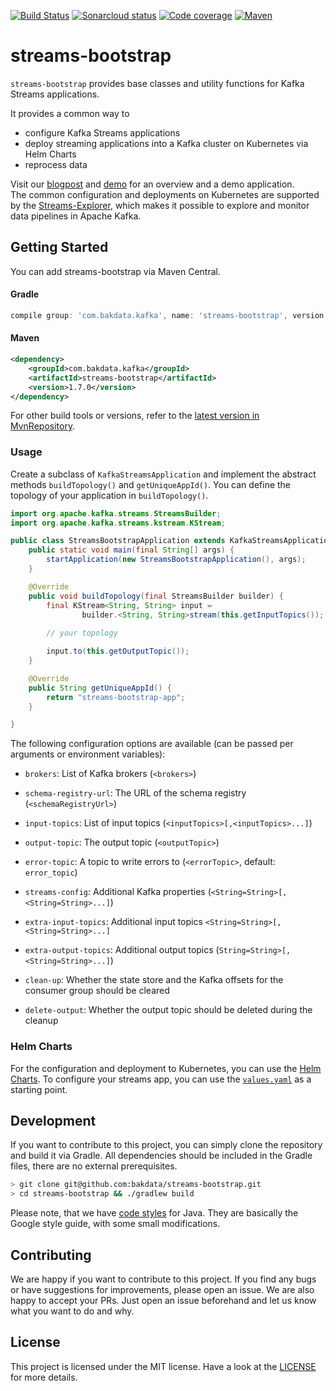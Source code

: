 [![Build Status](https://dev.azure.com/bakdata/public/_apis/build/status/bakdata.streams-bootstrap?branchName=master)](https://dev.azure.com/bakdata/public/_build/latest?definitionId=5&branchName=master)
[![Sonarcloud status](https://sonarcloud.io/api/project_badges/measure?project=com.bakdata.kafka%3Astreams-bootstrap&metric=alert_status)](https://sonarcloud.io/dashboard?id=com.bakdata.kafka%3Astreams-bootstrap)
[![Code coverage](https://sonarcloud.io/api/project_badges/measure?project=com.bakdata.kafka%3Astreams-bootstrap&metric=coverage)](https://sonarcloud.io/dashboard?id=com.bakdata.kafka%3Astreams-bootstrap)
[![Maven](https://img.shields.io/maven-central/v/com.bakdata.kafka/streams-bootstrap.svg)](https://search.maven.org/search?q=g:com.bakdata.kafka%20AND%20a:streams-bootstrap&core=gav)


# streams-bootstrap

`streams-bootstrap` provides base classes and utility functions for Kafka Streams applications.

It provides a common way to
- configure Kafka Streams applications
- deploy streaming applications into a Kafka cluster on Kubernetes via Helm Charts
- reprocess data

Visit our [blogpost](https://medium.com/bakdata/continuous-nlp-pipelines-with-python-java-and-apache-kafka-f6903e7e429d) and [demo](https://github.com/bakdata/common-kafka-streams-demo) for an overview and a demo application.  
The common configuration and deployments on Kubernetes are supported by the [Streams-Explorer](https://github.com/bakdata/streams-explorer), which makes it possible to explore and monitor data pipelines in Apache Kafka.

## Getting Started

You can add streams-bootstrap via Maven Central.

#### Gradle

```gradle
compile group: 'com.bakdata.kafka', name: 'streams-bootstrap', version: '1.7.0'
```

#### Maven

```xml
<dependency>
    <groupId>com.bakdata.kafka</groupId>
    <artifactId>streams-bootstrap</artifactId>
    <version>1.7.0</version>
</dependency>
```

For other build tools or versions, refer to the [latest version in MvnRepository](https://mvnrepository.com/artifact/com.bakdata.kafka/streams-bootstrap/latest).

### Usage

Create a subclass of `KafkaStreamsApplication` and implement the abstract methods `buildTopology()` and `getUniqueAppId()`. You can define the topology of your application in `buildTopology()`. 

```java
import org.apache.kafka.streams.StreamsBuilder;
import org.apache.kafka.streams.kstream.KStream;

public class StreamsBootstrapApplication extends KafkaStreamsApplication {
    public static void main(final String[] args) {
        startApplication(new StreamsBootstrapApplication(), args);
    }

    @Override
    public void buildTopology(final StreamsBuilder builder) {
        final KStream<String, String> input =
                builder.<String, String>stream(this.getInputTopics());
        
        // your topology

        input.to(this.getOutputTopic());
    }

    @Override
    public String getUniqueAppId() {
        return "streams-bootstrap-app";
    }

}
```

The following configuration options are available (can be passed per arguments or environment variables):

- `brokers`: List of Kafka brokers (`<brokers>`)

- `schema-registry-url`: The URL of the schema registry (`<schemaRegistryUrl>`)

- `input-topics`: List of input topics (`<inputTopics>[,<inputTopics>...]`)

- `output-topic`: The output topic (`<outputTopic>`)

- `error-topic`: A topic to write errors to (`<errorTopic>`, default: `error_topic`)

- `streams-config`: Additional Kafka properties (`<String=String>[,<String=String>...]`)

- `extra-input-topics`: Additional input topics `<String=String>[,<String=String>...]`

- `extra-output-topics`: Additional output topics (`String=String>[,<String=String>...]`)
 
- `clean-up`: Whether the state store and the Kafka offsets for the consumer group should be cleared

- `delete-output`: Whether the output topic should be deleted during the cleanup

### Helm Charts

For the configuration and deployment to Kubernetes, you can use the [Helm Charts](https://github.com/bakdata/streams-bootstrap/tree/master/charts).
To configure your streams app, you can use the [`values.yaml`](https://github.com/bakdata/streams-bootstrap/blob/master/charts/streams-app/values.yaml) as a starting point. 

## Development

If you want to contribute to this project, you can simply clone the repository and build it via Gradle.
All dependencies should be included in the Gradle files, there are no external prerequisites.

```bash
> git clone git@github.com:bakdata/streams-bootstrap.git
> cd streams-bootstrap && ./gradlew build
```

Please note, that we have [code styles](https://github.com/bakdata/bakdata-code-styles) for Java.
They are basically the Google style guide, with some small modifications.

## Contributing

We are happy if you want to contribute to this project.
If you find any bugs or have suggestions for improvements, please open an issue.
We are also happy to accept your PRs.
Just open an issue beforehand and let us know what you want to do and why.

## License

This project is licensed under the MIT license.
Have a look at the [LICENSE](https://github.com/bakdata/streams-bootstrap/blob/master/LICENSE) for more details.
